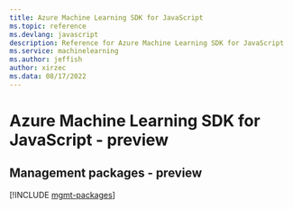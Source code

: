 ```yaml
---
title: Azure Machine Learning SDK for JavaScript
ms.topic: reference
ms.devlang: javascript
description: Reference for Azure Machine Learning SDK for JavaScript
ms.service: machinelearning
ms.author: jeffish
author: xirzec
ms.data: 08/17/2022
---
```

# Azure Machine Learning SDK for JavaScript - preview

## Management packages - preview
[!INCLUDE [mgmt-packages](machine-learning-mgmt-index.md)]